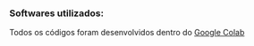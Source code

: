 ### Softwares utilizados: 

Todos os códigos foram desenvolvidos dentro do [Google Colab](https://colab.research.google.com/)